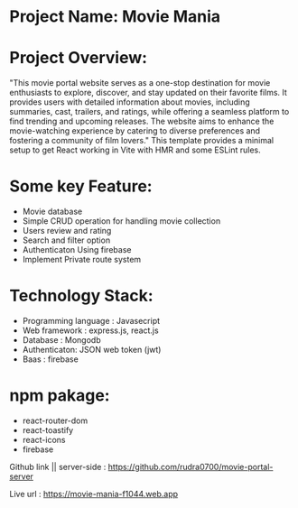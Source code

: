 # Project Name: Movie Mania
# Project Overview:
"This movie portal website serves as a one-stop destination for movie enthusiasts to explore, discover, and stay updated on their favorite films. It provides users with detailed information about movies, including summaries, cast, trailers, and ratings, while offering a seamless platform to find trending and upcoming releases. The website aims to enhance the movie-watching experience by catering to diverse preferences and fostering a community of film lovers."
This template provides a minimal setup to get React working in Vite with HMR and some ESLint rules.

# Some key Feature: 
- Movie database 
- Simple CRUD operation for handling movie collection
- Users review and rating
- Search and filter option
- Authenticaton Using firebase
- Implement Private route system
 
# Technology Stack:
 - Programming language : Javasecript
 - Web framework : express.js, react.js
 - Database : Mongodb
 - Authenticaton: JSON web token (jwt)
 - Baas : firebase
# npm  pakage: 
- react-router-dom
- react-toastify
- react-icons
- firebase

Github link || server-side  : https://github.com/rudra0700/movie-portal-server

Live url : https://movie-mania-f1044.web.app


